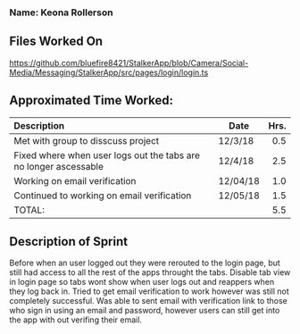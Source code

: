 ### Name: Keona Rollerson

## Files Worked On
https://github.com/bluefire8421/StalkerApp/blob/Camera/Social-Media/Messaging/StalkerApp/src/pages/login/login.ts <br>

## Approximated Time Worked:

| Description                     | Date | Hrs.  |
| :------------------------------ | -----| ----:  |
| Met with group to disscuss project| 12/3/18| 0.5  |
| Fixed where when user logs out the tabs are no longer ascessable| 12/4/18| 2.5  |
| Working on email verification| 12/04/18| 1.0  |
| Continued to working on email verification| 12/05/18| 1.5  |
| TOTAL:                           || 5.5  |

## Description of Sprint
Before when an user logged out they were rerouted to the login page, but still had access to all the rest of the apps throught the tabs.
Disable tab view in login page so tabs wont show when user logs out and reappers when they log back in. Tried to get email verification to 
work however was still not completely successful. Was able to sent email with verification link to those who sign in using an email and password, however users can still get into the app with out verifing their email. 
